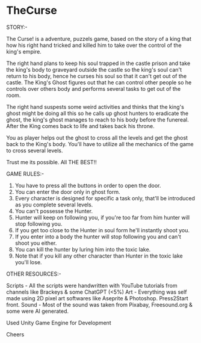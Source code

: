 # TheCurse

STORY:-

The Curse! is a adventure, puzzels game, based on the story of a king that how his right hand tricked and killed him to take over the control of the king's empire.

The right hand plans to keep his soul trapped in the castle prison and take the king's body to graveyard outside the castle so the king's soul can't return to his body, hence he curses his soul so that it can't get out of the castle. The King's Ghost figures out that he can control other people so he controls over others body and performs several tasks to get out of the room.

The right hand suspests some weird activities and thinks that the king's ghost might be doing all this so he calls up ghost hunters to eradicate the ghost, the king's ghost manages to reach to his body before the funereal. After the King comes back to life and takes back his throne.

You as player helps out the ghost to cross all the levels and get the ghost back to the King's body. You'll have to utilize all the mechanics of the game to cross several levels.

Trust me its possible. All THE BEST!!


GAME RULES:-

1. You have to press all the buttons in order to open the door.
2. You can enter the door only in ghost form.
3. Every character is designed for specific a task only, that'll be introduced as you complete several levels.
4. You can't possesse the Hunter.
5. Hunter will keep on following you, if you're too far from him hunter will stop following you.
6. If you get too close to the Hunter in soul form he'll instantly shoot you.
7. If you enter into a body the hunter will stop following you and can't shoot you either.
8. You can kill the hunter by luring him into the toxic lake. 
9. Note that if you kill any other character than Hunter in the toxic lake you'll lose.

OTHER RESOURCES:-

Scripts - All the scripts were handwritten with YouTube tutorials from channels like Brackeys & some ChatGPT (<5%)
Art - Everything was self made using 2D pixel art softwares like Aseprite & Photoshop. Press2Start front.
Sound - Most of the sound was taken from Pixabay, Freesound.org & some were AI generated.

Used Unity Game Engine for Development


Cheers
